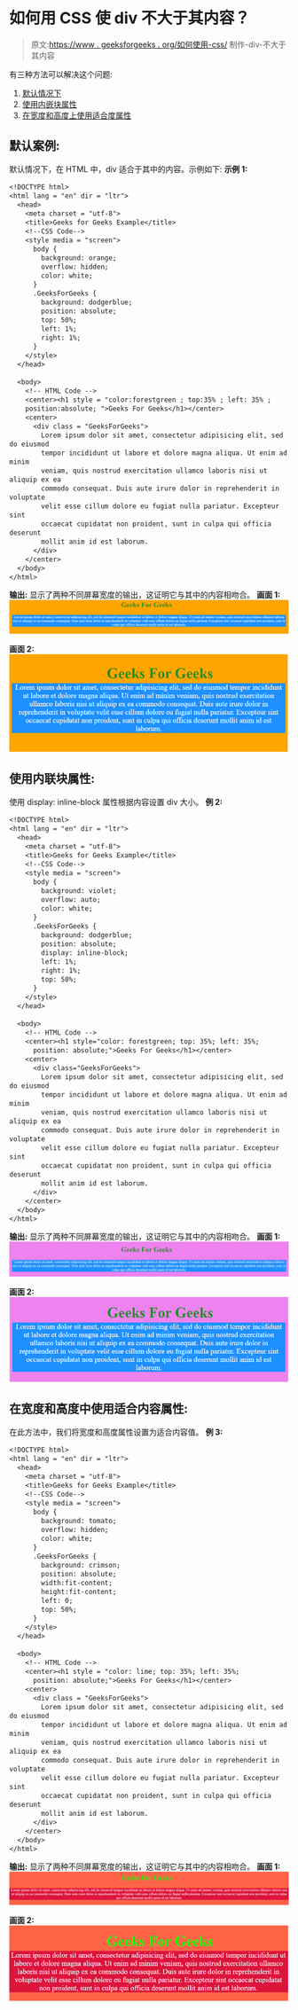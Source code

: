 # 如何用 CSS 使 div 不大于其内容？

> 原文:[https://www . geeksforgeeks . org/如何使用-css/](https://www.geeksforgeeks.org/how-to-make-div-not-larger-than-its-contents-using-css/) 制作-div-不大于其内容

有三种方法可以解决这个问题:

1.  [默认情况下](#no_1)
2.  [使用内嵌块属性](#no_2)
3.  [在宽度和高度上使用适合度属性](#no_3)

## 默认案例:

默认情况下，在 HTML 中，div 适合于其中的内容。示例如下:
**示例 1:**

```
<!DOCTYPE html>
<html lang = "en" dir = "ltr">
  <head>
    <meta charset = "utf-8">
    <title>Geeks for Geeks Example</title>
    <!--CSS Code-->
    <style media = "screen">
      body {
        background: orange;
        overflow: hidden;
        color: white;
      }
      .GeeksForGeeks {
        background: dodgerblue;
        position: absolute;
        top: 50%;
        left: 1%;
        right: 1%;
      }
    </style>
  </head>

  <body>
    <!-- HTML Code -->
    <center><h1 style = "color:forestgreen ; top:35% ; left: 35% ; 
    position:absolute; ">Geeks For Geeks</h1></center>
    <center>
      <div class = "GeeksForGeeks">
        Lorem ipsum dolor sit amet, consectetur adipisicing elit, sed do eiusmod
        tempor incididunt ut labore et dolore magna aliqua. Ut enim ad minim
        veniam, quis nostrud exercitation ullamco laboris nisi ut aliquip ex ea
        commodo consequat. Duis aute irure dolor in reprehenderit in voluptate
        velit esse cillum dolore eu fugiat nulla pariatur. Excepteur sint
        occaecat cupidatat non proident, sunt in culpa qui officia deserunt
        mollit anim id est laborum.
      </div>
    </center>
  </body>
</html>
```

**输出:**
显示了两种不同屏幕宽度的输出，这证明它与其中的内容相吻合。
**画面 1:**
![](img/5d54b91ff5c3efa88c71cce385c1d9b9.png)

**画面 2:**
![](img/8775b2183ed4fc93b2291ef837c82841.png)

## 使用内联块属性:

使用 display: inline-block 属性根据内容设置 div 大小。
**例 2:**

```
<!DOCTYPE html>
<html lang = "en" dir = "ltr">
  <head>
    <meta charset = "utf-8">
    <title>Geeks for Geeks Example</title>
    <!--CSS Code-->
    <style media = "screen">
      body {
        background: violet;
        overflow: auto;
        color: white;
      }
      .GeeksForGeeks {
        background: dodgerblue;
        position: absolute;
        display: inline-block;
        left: 1%;
        right: 1%;
        top: 50%;
      }
    </style>
  </head>

  <body>
    <!-- HTML Code -->
    <center><h1 style="color: forestgreen; top: 35%; left: 35%;
      position: absolute;">Geeks For Geeks</h1></center>
    <center>
      <div class="GeeksForGeeks">
        Lorem ipsum dolor sit amet, consectetur adipisicing elit, sed do eiusmod
        tempor incididunt ut labore et dolore magna aliqua. Ut enim ad minim
        veniam, quis nostrud exercitation ullamco laboris nisi ut aliquip ex ea
        commodo consequat. Duis aute irure dolor in reprehenderit in voluptate
        velit esse cillum dolore eu fugiat nulla pariatur. Excepteur sint
        occaecat cupidatat non proident, sunt in culpa qui officia deserunt
        mollit anim id est laborum.
      </div>
    </center>
  </body>
</html>
```

**输出:**
显示了两种不同屏幕宽度的输出，这证明它与其中的内容相吻合。
**画面 1:**
![](img/6b76a5aff1828ac08f6dc1fc15773406.png)

**画面 2:**
![](img/8eda5b1c94dc826959f5d26d2cdc3300.png)

## 在宽度和高度中使用适合内容属性:

在此方法中，我们将宽度和高度属性设置为适合内容值。
**例 3:**

```
<!DOCTYPE html>
<html lang = "en" dir = "ltr">
  <head>
    <meta charset = "utf-8">
    <title>Geeks for Geeks Example</title>
    <!--CSS Code-->
    <style media = "screen">
      body {
        background: tomato;
        overflow: hidden;
        color: white;
      }
      .GeeksForGeeks {
        background: crimson;
        position: absolute;
        width:fit-content;
        height:fit-content;
        left: 0;
        top: 50%;
      }
    </style>
  </head>

  <body>
    <!-- HTML Code -->
    <center><h1 style = "color: lime; top: 35%; left: 35%;
      position: absolute;">Geeks For Geeks</h1></center>
    <center>
      <div class = "GeeksForGeeks">
        Lorem ipsum dolor sit amet, consectetur adipisicing elit, sed do eiusmod
        tempor incididunt ut labore et dolore magna aliqua. Ut enim ad minim
        veniam, quis nostrud exercitation ullamco laboris nisi ut aliquip ex ea
        commodo consequat. Duis aute irure dolor in reprehenderit in voluptate
        velit esse cillum dolore eu fugiat nulla pariatur. Excepteur sint
        occaecat cupidatat non proident, sunt in culpa qui officia deserunt
        mollit anim id est laborum.
      </div>
    </center>
  </body>
</html>
```

**输出:**
显示了两种不同屏幕宽度的输出，这证明它与其中的内容相吻合。
**画面 1:**
![](img/9e5c372ddbf4663a4de460d38ccae1d2.png)

**画面 2:**
![](img/704afd8a9bf8227056d8e8072709d9c4.png)